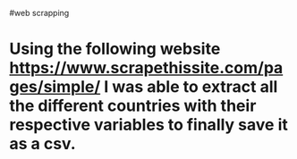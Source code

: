 #web scrapping
# Using the following website https://www.scrapethissite.com/pages/simple/ I was able to extract all the different countries with their respective variables to finally save it as a csv.
             
